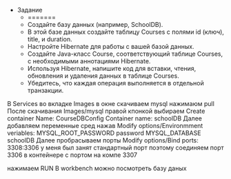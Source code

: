* Задание
    * =======
    * Создайте базу данных (например, SchoolDB).
    * В этой базе данных создайте таблицу Courses с полями id (ключ), title, и duration.
    * Настройте Hibernate для работы с вашей базой данных.
    * Создайте Java-класс Course, соответствующий таблице Courses, с необходимыми аннотациями Hibernate.
    * Используя Hibernate, напишите код для вставки, чтения, обновления и удаления данных в таблице Courses.
    * Убедитесь, что каждая операция выполняется в отдельной транзакции.

В Services во вкладке Images в окне скачиваем mysql нажимаюм pull
После скачивания Images/mysql правой кпонкой выбираем Create container
Name: CourseDBConfig
Container name: schoolDB
Далее добавляем переменные сред нажав Modify options/Environmment veriables:
MYSQL_ROOT_PASSWORD password
MYSQL_DATABASE schoolDB
Далее пробрасываем порты Modify options/Bind ports:
3308:3306  у меня был занят стандартный порт
поэтому соединяем порт 3306 в контейнере с портом на компе 3307

нажимаем RUN
В workbench можно посмотреть базу даных
